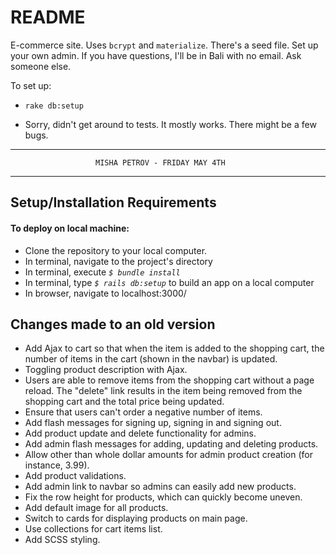 # README

E-commerce site. Uses `bcrypt` and `materialize`. There's a seed file. Set up your own admin. If you have questions, I'll be in Bali with no email. Ask someone else.

To set up:

* `rake db:setup`

* Sorry, didn't get around to tests. It mostly works. There might be a few bugs.

********************************************************************************
                       MISHA PETROV - FRIDAY MAY 4TH    
********************************************************************************

## Setup/Installation Requirements

#### To deploy on local machine: 

* Clone the repository to your local computer.
* In terminal, navigate to the project's directory
* In terminal, execute _`$ bundle install`_
* In terminal, type _`$ rails db:setup`_ to build an app on a local computer
* In browser, navigate to localhost:3000/

## Changes made to an old version

* Add Ajax to cart so that when the item is added to the shopping cart, the number of items in the cart (shown in the navbar) is updated.
* Toggling product description with Ajax.
* Users are able to remove items from the shopping cart without a page reload. The "delete" link results in the item being removed from the shopping cart and the total price being updated.
* Ensure that users can't order a negative number of items.
* Add flash messages for signing up, signing in and signing out.
* Add product update and delete functionality for admins.
* Add admin flash messages for adding, updating and deleting products.
* Allow other than whole dollar amounts for admin product creation (for instance, 3.99).
* Add product validations.
* Add admin link to navbar so admins can easily add new products.
* Fix the row height for products, which can quickly become uneven.
* Add default image for all products.
* Switch to cards for displaying products on main page.
* Use collections for cart items list.
* Add SCSS styling.
